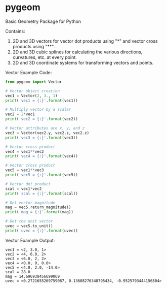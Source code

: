 # pygeom

Basic Geometry Package for Python

Contains:

1. 2D and 3D vectors for vector dot products using "*" and vector cross products using "**".
2. 2D and 3D cubic splines for calculating the various directions, curvatures, etc. at every point.
3. 2D and 3D coordinate systems for transforming vectors and points.

Vector Example Code:

```python
from pygeom import Vector

# Vector object creation
vec1 = Vector(2, 3., 1)
print('vec1 = {:}'.format(vec1))

# Multiply vector by a scalar
vec2 = 2*vec1
print('vec2 = {:}'.format(vec2))

# Vector attributes are x, y, and z
vec3 = Vector(vec2.y, vec2.z, vec2.z)
print('vec3 = {:}'.format(vec3))

# Vector cross product
vec4 = vec1**vec2
print('vec4 = {:}'.format(vec4))

# Vector cross product
vec5 = vec1**vec3
print('vec5 = {:}'.format(vec5))

# Vector dot product
scal = vec1*vec2
print('scal = {:}'.format(scal))

# Get vector magnitude
mag = vec5.return_magnitude()
print('mag = {:}'.format(mag))

# Get the unit vector
uvec = vec5.to_unit()
print('uvec = {:}'.format(uvec))
```
Vector Example Output:
```
vec1 = <2, 3.0, 1>
vec2 = <4, 6.0, 2>
vec3 = <6.0, 2, 2>
vec4 = <0.0, 0, 0.0>
vec5 = <4.0, 2.0, -14.0>
scal = 28.0
mag = 14.696938456699069
uvec = <0.2721655269759087, 0.13608276348795434, -0.9525793444156804>
```